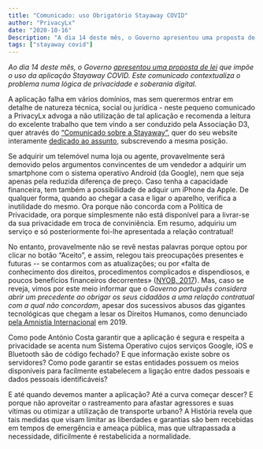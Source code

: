 ```yaml
---
title: "Comunicado: uso Obrigatório Stayaway COVID"
author: "PrivacyLx"
date: "2020-10-16"
Description: "A dia 14 deste mês, o Governo apresentou uma proposta de lei que impõe o uso da aplicação Stayaway COVID. Este comunicado contextualiza o problema numa lógica de privacidade e soberania digital."
tags: ["stayaway covid"]
---
```


*Ao dia 14 deste mês, o Governo [apresentou uma proposta de lei](http://app.parlamento.pt/webutils/docs/doc.pdf?path=6148523063446f764c324679595842774f6a63334e7a637664326c756157357059326c6864476c3259584d7657456c574c33526c6548527663793977634777324d693159535659755a47396a&fich=ppl62-XIV.doc&Inline=true) que impõe o uso da aplicação Stayaway COVID. Este comunicado contextualiza o problema numa lógica de privacidade e soberania digital.*

A aplicação falha em vários domínios, mas sem querermos entrar em detalhe de natureza técnica, social ou jurídica - neste pequeno comunicado a PrivacyLx advoga a não utilização de tal aplicação e recomenda a leitura do excelente trabalho que tem vindo a ser conduzido pela Associação D3, quer através do [“Comunicado sobre a Stayaway”](https://direitosdigitais.pt/comunicacao/comunicados/106-comunicado-sobre-stayaway), quer do seu website interamente [dedicado ao assunto](https://rastreamento.pt/), subscrevendo a mesma posição.

Se adquirir um telemóvel numa loja ou agente, provavelmente será demovido pelos argumentos convincentes de um vendedor a adquirir um smartphone com o sistema operativo Android (da Google), nem que seja apenas pela reduzida diferença de preço. Caso tenha a capacidade financeira, tem também a possibilidade de adquir um iPhone da Apple. De qualquer forma, quando ao chegar a casa e ligar o aparelho, verifica a inutilidade do mesmo. Ora porque não concorda com a Política de Privacidade, ora porque simplesmente não está disponível para a livrar-se da sua privacidade em troca de conviniência. Em resumo, adquiriu um serviço e só posteriormente foi-lhe apresentada a relação contratual!

No entanto, provavelmente não se revê nestas palavras porque optou por clicar no botão “Aceito”, e assim, relegou tais preocupações presentes e futuras -- se contarmos com as atualizações; ou por «falta de conhecimento dos direitos, procedimentos complicados e dispendiosos, e poucos benefícios financeiros decorrentes» ([NYOB, 2017](https://noyb.eu/wp-content/uploads/2017/11/concept_noyb_public.pdf)). Mas, caso se reveja, vimos por este meio informar que o *Governo português considera abrir um precedente ao obrigar os seus cidadãos a uma relação contratual com a qual não concordam*, apesar dos sucessivos abusos das gigantes tecnológicas que chegam a lesar os Direitos Humanos, como denunciado [pela Amnistia Internacional](https://www.amnesty.org/en/documents/pol30/1404/2019/en/) em 2019.

 Como pode António Costa garantir que a aplicação é segura e respeita a privacidade se acenta num Sistema Operativo cujos serviços Google, iOS e Bluetooth são de código fechado? E que informação existe sobre os servidores? Como pode garantir se estas entidades possuem os meios disponíveis para facilmente estabelecem a ligação entre dados pessoais e dados pessoais identificáveis? 

E até quando devemos manter a aplicação? Até a curva começar descer? E porque não aproveitar o rastreamento para afastar agressores e suas vítimas ou otimizar a utilização de transporte urbano? A História revela que tais medidas que visam limitar as liberdades e garantias são bem recebidas em tempos de emergência e ameaça pública, mas que ultrapassada a necessidade, dificilmente é restabelicida a normalidade.
